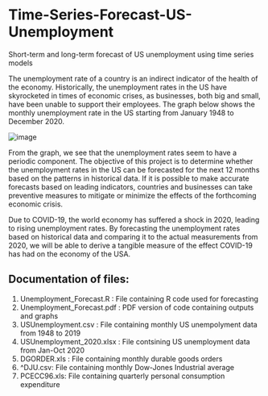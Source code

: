 # Time-Series-Forecast-US-Unemployment
Short-term and long-term forecast of US unemployment using time series models

The unemployment rate of a country is an indirect indicator of the health of the economy. Historically, the unemployment rates in the US have skyrocketed in times of economic crises, as businesses, both big and small, have been unable to support their employees. The graph below shows the monthly unemployment rate in the US starting from January 1948 to December 2020.

![image](https://user-images.githubusercontent.com/56136339/121225850-cb57f980-c83e-11eb-8796-69cf2d8fa4cc.png)

From the graph, we see that the unemployment rates seem to have a periodic component. The objective of this project is to determine whether the unemployment rates in the US can be forecasted for the next 12 months based on the patterns in historical data. If it is possible to make accurate forecasts based on leading indicators, countries and businesses can take preventive measures to mitigate or minimize the effects of the forthcoming economic crisis.

Due to COVID-19, the world economy has suffered a shock in 2020, leading to rising unemployment rates. By forecasting the unemployment rates based on historical data and comparing it to the actual measurements from 2020, we will be able to derive a tangible measure of the effect COVID-19 has had on the economy of the USA.

## Documentation of files:

1. Unemployment_Forecast.R : File containing R code used for forecasting
2. Unemployment_Forecast.pdf : PDF version of code containing outputs and graphs
3. USUnemployment.csv : File containing monthly US unempolyment data from 1948 to 2019
4. USUnemployment_2020.xlsx : File contsining US unemployment data from Jan-Oct 2020
5. DGORDER.xls : File containing monthly durable goods orders
6. ^DJU.csv: File containing monthly Dow-Jones Industrial average
7. PCECC96.xls: File containing quarterly personal consumption expenditure

